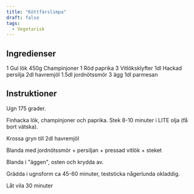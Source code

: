 ```yaml
---
title: "Köttfärslimpa"
draft: false
tags:
  - Vegetarisk
---
```


## Ingredienser
1 Gul lök
450g Champinjoner
1 Röd paprika
3 Vitlöksklyfter
1dl Hackad persilja
2dl havremjöl
1.5dl jordnötssmör
3 ägg
1dl parmesan
## Instruktioner
Ugn 175 grader.

Finhacka lök, champinjoner och paprika. Stek 8-10 minuter i LITE olja (få bort vätska).

Krossa gryn till 2dl havremjöl

Blanda med jordnötssmör + persiljan + pressad vitlök + steket

Blanda i "äggen", osten och krydda av.

Grädda i ugnsform ca 45-60 minuter, teststicka någerlunda okladdig.

Låt vila 30 minuter
